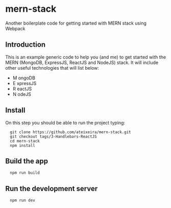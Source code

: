 # mern-stack
Another boilerplate code for getting started with MERN stack using Webpack

## Introduction
This is an example generic code to help you (and me) to get started with the MERN (MongoDB, ExpressJS, ReactJS and NodeJS) stack. It will include other useful technologies that will list below:

* M ongoDB
* E xpressJS
* R eactJS
* N odeJS


## Install
On this step you should be able to run the project typing:
```
  git clone https://github.com/ateixeira/mern-stack.git
  git checkout tags/3-Handlebars-ReactJS
  cd mern-stack
  npm install
```
## Build the app
```
  npm run build
```
## Run the development server
```
  npm run dev
```
